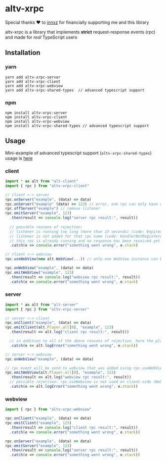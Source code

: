 # altv-xrpc

Special thanks ❤️ to [innxz](https://github.com/innxz) for financially supporting me and this library

altv-xrpc is a library that implements **strict** request-response events (rpc) and made for *real* TypeScript users

## Installation

### yarn

```
yarn add altv-xrpc-server
yarn add altv-xrpc-client
yarn add altv-xrpc-webview
yarn add altv-xrpc-shared-types  // advanced typescript support
```

### npm

```
npm install altv-xrpc-server
npm install altv-xrpc-client
npm install altv-xrpc-webview
npm install altv-xrpc-shared-types // advanced typescript support
```

## Usage

Mini-example of advanced typescript support (`altv-xrpc-shared-types`) usage is [here](/example)

### client
```ts
import * as alt from "alt-client"
import { rpc } from "altv-xrpc-client"

// client <-> server
rpc.onServer("example", (data) => data)
rpc.onServer("example" (data) => 123) // error, one rpc can only have one listener
rpc.offServer("example") // remove listener
rpc.emitServer("example", 123)
  .then(result => console.log("server rpc result:", result))
  
  // possible reasons of rejection:
  // listener is running too long (more than 15 seconds) (code: Expired)
  // listener is not added for that rpc name (code: HandlerNotRegistered)
  // this rpc is already running and no response has been received yet (code: AlreadyPending)
  .catch(e => console.error("something went wrong", e.stack)

// client <-> webview
rpc.useWebView(new alt.WebView(...)) // only one WebView instance can be used

rpc.onWebView("example", (data) => data)
rpc.emitWebView("example", 123)
  .then(result => console.log("webview rpc result:", result))
  .catch(e => console.error("something went wrong", e.stack)
```

### server
```ts
import * as alt from "alt-server"
import { rpc } from "altv-xrpc-server"

// server <-> client
rpc.onClient("example", (data) => data)
rpc.emitClient(alt.Player.all[0], "example", 123)
  .then(result => alt.log("client rpc result:", result))

  // in addition to all of the above reasons of rejection, here the player can disconnect (code: PlayerDisconnected)
  .catch(e => alt.logError("something went wrong", e.stack))

// server <-> webview
rpc.onWebView("example", (data) => data)

// rpc event will be send to webview that was added using rpc.useWebView on client-side
rpc.emitWebView(alt.Player.all[0], "example", 123)
  .then(result => alt.log("webview rpc result:", result))
  // possible rejection: rpc.useWebview is not used on client-side (WebViewNotAdded)
  .catch(e => alt.logError("something went wrong", e.stack))
```

### webview
```ts
import { rpc } from "altv-xrpc-webview"

rpc.onClient("example", (data) => data)
rpc.emitClient("example", 123)
  .then(result => console.log("client rpc result:", result))
  .catch(e => console.error("something went wrong", e.stack))

rpc.onServer("example", (data) => data)
rpc.emitServer("example", 123)
  .then(result => console.log("server rpc result:", result))
  .catch(e => console.error("something went wrong", e.stack))
```
